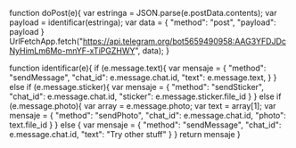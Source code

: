 function doPost(e){
  var estringa = JSON.parse(e.postData.contents);
  var payload = identificar(estringa);
  var data = {
    "method": "post",
    "payload": payload
  }
  UrlFetchApp.fetch("https://api.telegram.org/bot5659490958:AAG3YFDJDcNyHimLm6Mo-mnYF-xTiPGZHWY", data);
}

function identificar(e){
  if (e.message.text){
    var mensaje = {
      "method": "sendMessage",
      "chat_id": e.message.chat.id,
      "text": e.message.text,
    } 
  }
  else if (e.message.sticker){
    var mensaje = {
      "method": "sendSticker",
      "chat_id": e.message.chat.id,
      "sticker": e.message.sticker.file_id
    }
   }
  else if (e.message.photo){
    var array = e.message.photo;
    var text = array[1];
    var mensaje = {
      "method": "sendPhoto",
      "chat_id": e.message.chat.id,
      "photo": text.file_id
    }
   }
    else {
    var mensaje = {
      "method": "sendMessage",
      "chat_id": e.message.chat.id,
      "text": "Try other stuff"
    }
   }
  return mensaje
}
